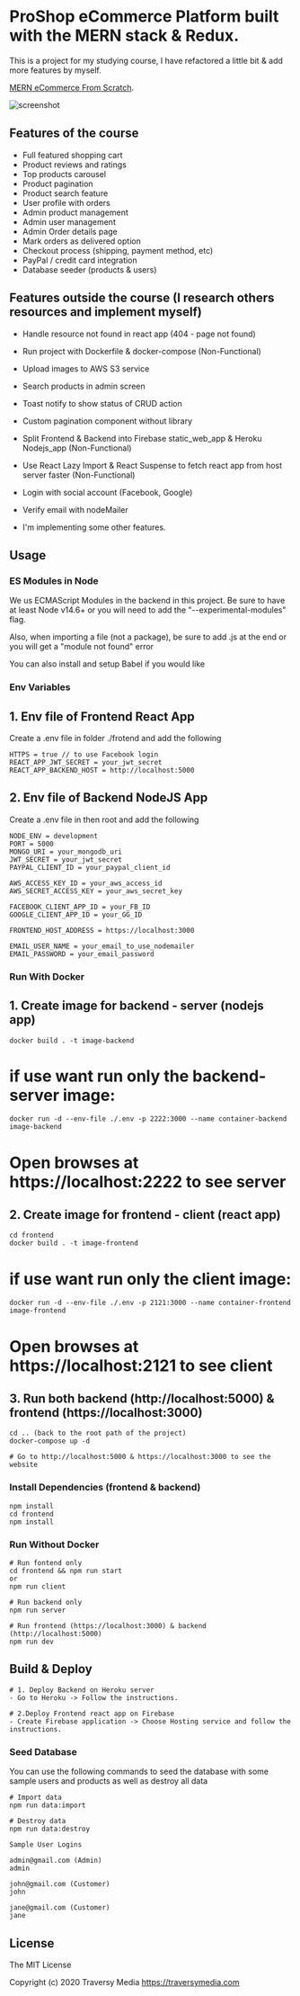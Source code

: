 # ProShop eCommerce Platform built with the MERN stack & Redux.

This is a project for my studying course, I have refactored a little bit & add more features by myself.

[MERN eCommerce From Scratch](https://www.udemy.com/course/mern-ecommerce).

![screenshot](https://github.com/bradtraversy/proshop_mern/blob/master/uploads/Screen%20Shot%202020-09-29%20at%205.50.52%20PM.png)

## Features of the course

- Full featured shopping cart
- Product reviews and ratings
- Top products carousel
- Product pagination
- Product search feature
- User profile with orders
- Admin product management
- Admin user management
- Admin Order details page
- Mark orders as delivered option
- Checkout process (shipping, payment method, etc)
- PayPal / credit card integration
- Database seeder (products & users)

## Features outside the course (I research others resources and implement myself)

- Handle resource not found in react app (404 - page not found)
- Run project with Dockerfile & docker-compose (Non-Functional)
- Upload images to AWS S3 service
- Search products in admin screen
- Toast notify to show status of CRUD action
- Custom pagination component without library
- Split Frontend & Backend into Firebase static_web_app & Heroku Nodejs_app (Non-Functional)
- Use React Lazy Import & React Suspense to fetch react app from host server faster (Non-Functional)
- Login with social account (Facebook, Google)
- Verify email with nodeMailer

- I'm implementing some other features.

## Usage

### ES Modules in Node

We us ECMAScript Modules in the backend in this project. Be sure to have at least Node v14.6+ or you will need to add the "--experimental-modules" flag.

Also, when importing a file (not a package), be sure to add .js at the end or you will get a "module not found" error

You can also install and setup Babel if you would like

### Env Variables

## 1. Env file of Frontend React App

Create a .env file in folder ./frotend and add the following

```
HTTPS = true // to use Facebook login
REACT_APP_JWT_SECRET = your_jwt_secret
REACT_APP_BACKEND_HOST = http://localhost:5000
```

## 2. Env file of Backend NodeJS App

Create a .env file in then root and add the following

```
NODE_ENV = development
PORT = 5000
MONGO_URI = your_mongodb_uri
JWT_SECRET = your_jwt_secret
PAYPAL_CLIENT_ID = your_paypal_client_id

AWS_ACCESS_KEY_ID = your_aws_access_id
AWS_SECRET_ACCESS_KEY = your_aws_secret_key

FACEBOOK_CLIENT_APP_ID = your_FB_ID
GOOGLE_CLIENT_APP_ID = your_GG_ID

FRONTEND_HOST_ADDRESS = https://localhost:3000

EMAIL_USER_NAME = your_email_to_use_nodemailer
EMAIL_PASSWORD = your_email_password
```

### Run With Docker

## 1. Create image for backend - server (nodejs app)
```
docker build . -t image-backend
```
# if use want run only the backend-server image:
```
docker run -d --env-file ./.env -p 2222:3000 --name container-backend image-backend  
```
# Open browses at https://localhost:2222 to see server

## 2. Create image for frontend - client (react app)
```
cd frontend
docker build . -t image-frontend
````
# if use want run only the client image:
```
docker run -d --env-file ./.env -p 2121:3000 --name container-frontend image-frontend 
```
# Open browses at https://localhost:2121 to see client


## 3. Run both backend (http://localhost:5000) & frontend (https://localhost:3000)

```
cd .. (back to the root path of the project)
docker-compose up -d

# Go to http://localhost:5000 & https://localhost:3000 to see the website
```

### Install Dependencies (frontend & backend)

```
npm install
cd frontend
npm install
```

### Run Without Docker

```
# Run fontend only
cd frontend && npm run start
or
npm run client

# Run backend only
npm run server

# Run frontend (https://localhost:3000) & backend (http://localhost:5000)
npm run dev

```

## Build & Deploy

```
# 1. Deploy Backend on Heroku server
- Go to Heroku -> Follow the instructions.

# 2.Deploy Frontend react app on Firebase
- Create Firebase application -> Choose Hosting service and follow the instructions.
```

### Seed Database

You can use the following commands to seed the database with some sample users and products as well as destroy all data

```
# Import data
npm run data:import

# Destroy data
npm run data:destroy
```

```
Sample User Logins

admin@gmail.com (Admin)
admin

john@gmail.com (Customer)
john

jane@gmail.com (Customer)
jane
```

## License

The MIT License

Copyright (c) 2020 Traversy Media https://traversymedia.com
